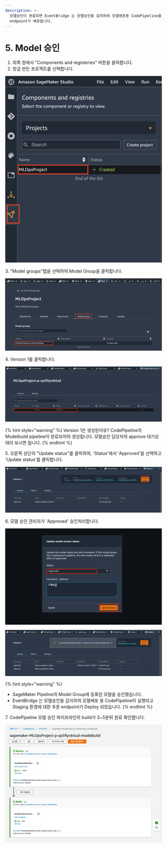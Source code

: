 ```yaml
---
description: >-
  모델승인이 완료되면 EventBridge 는 모델승인을 감지하여 모델배포용 CodePipeline을 실행하고 Staging 환경에 대한 추론
  endpoint가 배포됩니다.
---
```


# 5. Model 승인

1. 외쪽 창에서 "Components and registeries" 버튼을 클릭합니다.
2. 방금 만든 프로젝트를 선택합니다.

![](<../.gitbook/assets/Screen Shot 2021-04-01 at 6.41.26 PM.png>)

&#x20;  3\. "Model groups"탭을 선택하여 Model Group을 클릭합니다.

![](<../.gitbook/assets/Screen Shot 2021-04-01 at 6.42.20 PM.png>)

&#x20;  4\. Version 1를 클릭합니다.

![](<../.gitbook/assets/Screen Shot 2021-06-06 at 8.50.12 PM.png>)

{% hint style="warning" %}
Version 1은 생성된이유? CodePipeline의 Modelbuild pipeline이 완료되어야 생성됩니다. 모델승인 담당자의 approve 대기상태라 보시면 됩니다.  &#x20;
{% endhint %}

&#x20;  5\. 오른쪽 상단의 "Update status"를 클릭하여, 'Status'에서 'Approved'을 선택하고 'Update status'를 클릭합니다.

![update status](<../.gitbook/assets/Screen Shot 2021-06-06 at 8.51.37 PM (2).png>)

&#x20; 6\. 모델 승인 관리자가 'Approved' 승인처리합니다.

![update model version status](<../.gitbook/assets/Screen Shot 2021-06-06 at 8.54.09 PM.png>)

![Successfully updated Version 1 status](<../.gitbook/assets/Screen Shot 2021-06-06 at 8.56.03 PM.png>)

{% hint style="warning" %}
* SageMaker Pipeline의 Model Group에 등록된 모델을 승인했습니다.&#x20;
* EventBridge 는 모델승인을 감지하여 모델배포 용 CodePipeline이 실행되고 Staging 환경에 대한 추론 endpoint가 Deploy 되었습니다.&#x20;
{% endhint %}

&#x20;     7\. CodePipeline 모델 승인 파이프라인의 build가 3\~5분뒤 완료 확인합니다.

![](<../.gitbook/assets/Screen Shot 2021-06-06 at 9.01.22 PM.png>)

